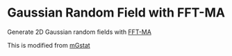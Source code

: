 # Gaussian Random Field with FFT-MA

Generate 2D Gaussian random fields with [FFT-MA](https://link.springer.com/article/10.1023/A:1007542406333)

This is modified from [mGstat](https://github.com/cultpenguin/mGstat)




